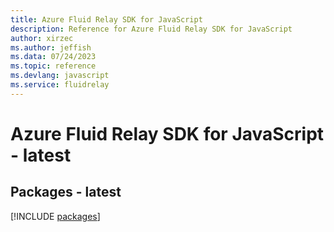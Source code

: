 ```yaml
---
title: Azure Fluid Relay SDK for JavaScript
description: Reference for Azure Fluid Relay SDK for JavaScript
author: xirzec
ms.author: jeffish
ms.data: 07/24/2023
ms.topic: reference
ms.devlang: javascript
ms.service: fluidrelay
---
```

# Azure Fluid Relay SDK for JavaScript - latest
## Packages - latest
[!INCLUDE [packages](fluid-relay-index.md)]